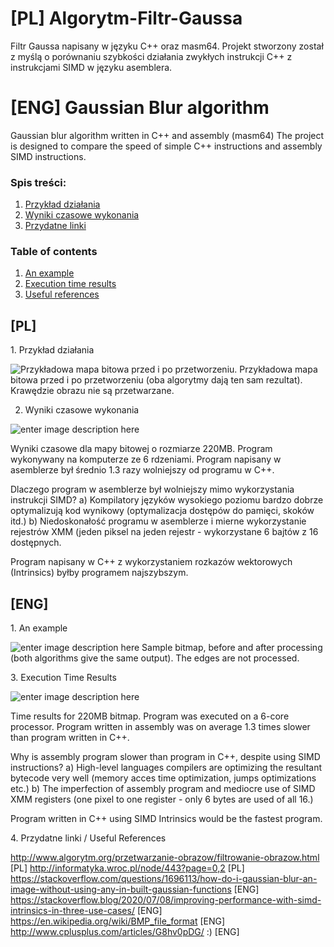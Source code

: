 
# [PL] Algorytm-Filtr-Gaussa
Filtr Gaussa napisany w języku C++ oraz masm64.
Projekt stworzony został z myślą o porównaniu szybkości działania zwykłych instrukcji C++ z instrukcjami SIMD w języku asemblera.

# [ENG] Gaussian Blur algorithm

Gaussian blur algorithm written in C++ and assembly (masm64)
The project is designed to compare the speed of simple C++ instructions and assembly SIMD instructions.

### Spis treści:
1. [Przykład działania](#examplepl)    
2. [Wyniki czasowe wykonania](#statspl)
3. [Przydatne linki](#references)

### Table of contents
1. [An example](#exampleeng)    
2. [Execution time results](#statseng)
3. [Useful references](#references)

## [PL]

<a name="examplepl"/>
1. Przykład działania

![Przykładowa mapa bitowa przed i po przetworzeniu. ](https://iili.io/FN0cRS.png)
Przykładowa mapa bitowa przed i po przetworzeniu (oba algorytmy dają ten sam rezultat). Krawędzie obrazu nie są przetwarzane.
<a name="statspl"/>

2. Wyniki czasowe wykonania

![enter image description here](https://iili.io/FN0Mib.png)

Wyniki czasowe dla mapy bitowej o rozmiarze 220MB. Program wykonywany na komputerze ze 6 rdzeniami.
Program napisany w asemblerze był średnio 1.3 razy wolniejszy od programu w C++. 

Dlaczego program w asemblerze był wolniejszy mimo wykorzystania instrukcji SIMD?
a) Kompilatory języków wysokiego poziomu bardzo dobrze optymalizują kod wynikowy (optymalizacja dostępów do pamięci, skoków itd.)
b) Niedoskonałość programu w asemblerze i mierne wykorzystanie rejestrów XMM (jeden piksel na jeden rejestr - wykorzystane 6 bajtów z 16 dostępnych.

Program napisany w C++ z wykorzystaniem rozkazów wektorowych (Intrinsics) byłby programem najszybszym.

## [ENG]

<a name="exampleeng"/>
1. An example

![enter image description here](https://iili.io/FN0cRS.png)
Sample bitmap, before and after processing (both algorithms give the same output). The edges are not processed.

<a name="statseng"/>
3. Execution Time Results

![enter image description here](https://iili.io/FN102R.png)

Time results for 220MB bitmap. Program was executed on a 6-core processor.
Program written in assembly was on average 1.3 times slower than program written in C++.

Why is assembly program slower than program in C++, despite using SIMD instructions?
a) High-level languages compilers are optimizing the resultant bytecode very well (memory acces time optimization, jumps optimizations etc.)
b) The imperfection of assembly program and mediocre use of SIMD XMM registers (one pixel to one register - only 6 bytes are used of all 16.)

Program written in C++ using SIMD Intrinsics would be the fastest program.

<a name="references"/>
4. Przydatne linki / Useful References

http://www.algorytm.org/przetwarzanie-obrazow/filtrowanie-obrazow.html [PL]
http://informatyka.wroc.pl/node/443?page=0,2 [PL]
https://stackoverflow.com/questions/1696113/how-do-i-gaussian-blur-an-image-without-using-any-in-built-gaussian-functions [ENG]
https://stackoverflow.blog/2020/07/08/improving-performance-with-simd-intrinsics-in-three-use-cases/ [ENG]
https://en.wikipedia.org/wiki/BMP_file_format [ENG]
http://www.cplusplus.com/articles/G8hv0pDG/ :) [ENG]
